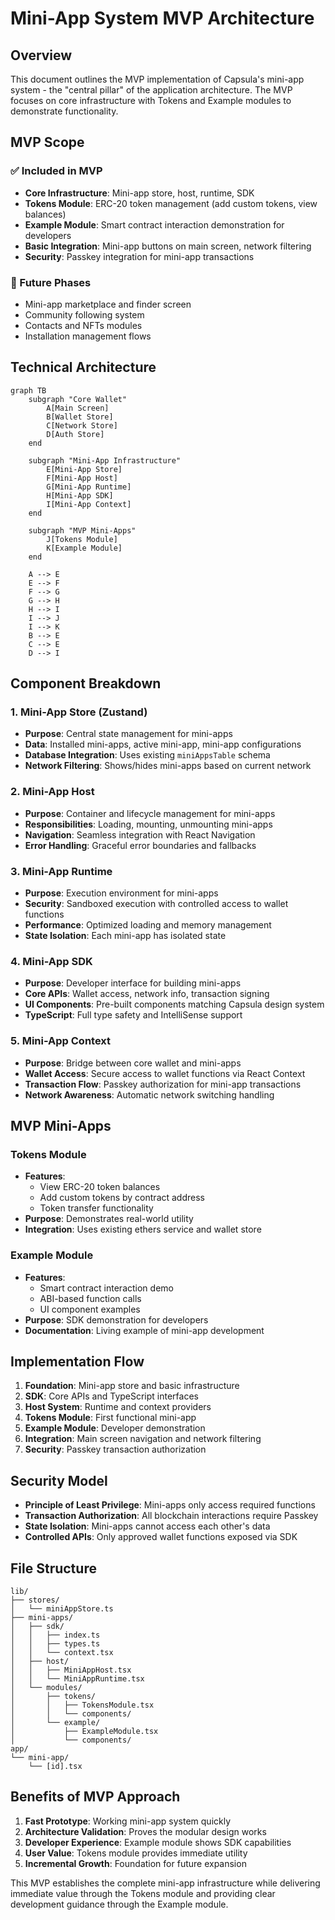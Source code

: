 # Mini-App System MVP Architecture

## Overview
This document outlines the MVP implementation of Capsula's mini-app system - the "central pillar" of the application architecture. The MVP focuses on core infrastructure with Tokens and Example modules to demonstrate functionality.

## MVP Scope

### ✅ Included in MVP
- **Core Infrastructure**: Mini-app store, host, runtime, SDK
- **Tokens Module**: ERC-20 token management (add custom tokens, view balances)
- **Example Module**: Smart contract interaction demonstration for developers
- **Basic Integration**: Mini-app buttons on main screen, network filtering
- **Security**: Passkey integration for mini-app transactions

### 🔮 Future Phases
- Mini-app marketplace and finder screen
- Community following system
- Contacts and NFTs modules
- Installation management flows

## Technical Architecture

```mermaid
graph TB
    subgraph "Core Wallet"
        A[Main Screen]
        B[Wallet Store]
        C[Network Store]
        D[Auth Store]
    end
    
    subgraph "Mini-App Infrastructure"
        E[Mini-App Store]
        F[Mini-App Host]
        G[Mini-App Runtime]
        H[Mini-App SDK]
        I[Mini-App Context]
    end
    
    subgraph "MVP Mini-Apps"
        J[Tokens Module]
        K[Example Module]
    end
    
    A --> E
    E --> F
    F --> G
    G --> H
    H --> I
    I --> J
    I --> K
    B --> E
    C --> E
    D --> I
```

## Component Breakdown

### 1. Mini-App Store (Zustand)
- **Purpose**: Central state management for mini-apps
- **Data**: Installed mini-apps, active mini-app, mini-app configurations
- **Database Integration**: Uses existing `miniAppsTable` schema
- **Network Filtering**: Shows/hides mini-apps based on current network

### 2. Mini-App Host
- **Purpose**: Container and lifecycle management for mini-apps
- **Responsibilities**: Loading, mounting, unmounting mini-apps
- **Navigation**: Seamless integration with React Navigation
- **Error Handling**: Graceful error boundaries and fallbacks

### 3. Mini-App Runtime
- **Purpose**: Execution environment for mini-apps
- **Security**: Sandboxed execution with controlled access to wallet functions
- **Performance**: Optimized loading and memory management
- **State Isolation**: Each mini-app has isolated state

### 4. Mini-App SDK
- **Purpose**: Developer interface for building mini-apps
- **Core APIs**: Wallet access, network info, transaction signing
- **UI Components**: Pre-built components matching Capsula design system
- **TypeScript**: Full type safety and IntelliSense support

### 5. Mini-App Context
- **Purpose**: Bridge between core wallet and mini-apps
- **Wallet Access**: Secure access to wallet functions via React Context
- **Transaction Flow**: Passkey authorization for mini-app transactions
- **Network Awareness**: Automatic network switching handling

## MVP Mini-Apps

### Tokens Module
- **Features**: 
  - View ERC-20 token balances
  - Add custom tokens by contract address
  - Token transfer functionality
- **Purpose**: Demonstrates real-world utility
- **Integration**: Uses existing ethers service and wallet store

### Example Module
- **Features**:
  - Smart contract interaction demo
  - ABI-based function calls
  - UI component examples
- **Purpose**: SDK demonstration for developers
- **Documentation**: Living example of mini-app development

## Implementation Flow

1. **Foundation**: Mini-app store and basic infrastructure
2. **SDK**: Core APIs and TypeScript interfaces
3. **Host System**: Runtime and context providers
4. **Tokens Module**: First functional mini-app
5. **Example Module**: Developer demonstration
6. **Integration**: Main screen navigation and network filtering
7. **Security**: Passkey transaction authorization

## Security Model

- **Principle of Least Privilege**: Mini-apps only access required functions
- **Transaction Authorization**: All blockchain interactions require Passkey
- **State Isolation**: Mini-apps cannot access each other's data
- **Controlled APIs**: Only approved wallet functions exposed via SDK

## File Structure

```
lib/
├── stores/
│   └── miniAppStore.ts
├── mini-apps/
│   ├── sdk/
│   │   ├── index.ts
│   │   ├── types.ts
│   │   └── context.tsx
│   ├── host/
│   │   ├── MiniAppHost.tsx
│   │   └── MiniAppRuntime.tsx
│   └── modules/
│       ├── tokens/
│       │   ├── TokensModule.tsx
│       │   └── components/
│       └── example/
│           ├── ExampleModule.tsx
│           └── components/
app/
└── mini-app/
    └── [id].tsx
```

## Benefits of MVP Approach

1. **Fast Prototype**: Working mini-app system quickly
2. **Architecture Validation**: Proves the modular design works
3. **Developer Experience**: Example module shows SDK capabilities
4. **User Value**: Tokens module provides immediate utility
5. **Incremental Growth**: Foundation for future expansion

This MVP establishes the complete mini-app infrastructure while delivering immediate value through the Tokens module and providing clear development guidance through the Example module.